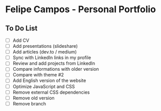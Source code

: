 # Felipe Campos - Personal Portfolio

## To Do List

- [ ] Add CV
- [ ] Add presentations (slideshare)
- [ ] Add articles (dev.to / medium)
- [ ] Sync with LinkedIn links in my profile
- [ ] Review and add projects from LinkedIn
- [ ] Compare informations with older version
- [ ] Compare with theme #2
- [ ] Add English version of the website
- [ ] Optimize JavaScript and CSS
- [ ] Remove external CSS dependencies
- [ ] Remove old version
- [ ] Remove branch